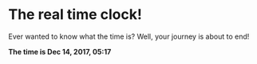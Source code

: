 # The real time clock!

Ever wanted to know what the time is? Well, your journey is about to end!

**The time is Dec 14, 2017, 05:17**